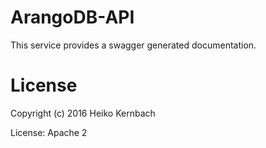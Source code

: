 # ArangoDB-API

This service provides a swagger generated documentation.

# License

Copyright (c) 2016 Heiko Kernbach

License: Apache 2